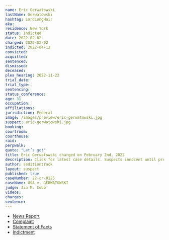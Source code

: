 ```yaml
---
name: Eric Gerwatowski
lastName: Gerwatowski
hashtag: LordLongHair
aka:
residence: New York
status: Indicted
date: 2022-02-02
charged: 2022-02-02
indicted: 2022-04-13
convicted:
acquitted:
sentenced:
dismissed:
deceased:
plea_hearing: 2022-11-22
trial_date:
trial_type:
sentencing:
status_conference:
age: 31
occupation:
affiliations:
jurisdiction: Federal
image: /images/preview/eric-gerwatowski.jpg
suspect: eric-gerwatowski.jpg
booking:
courtroom:
courthouse:
raid:
perpwalk:
quote: "Let’s go!"
title: Eric Gerwatowski charged on February 2nd, 2022
description: Click for latest case details. Suspects innocent until proven guilty.
author: seditiontrack
layout: suspect
published: true
caseNumber: 22-cr-0125
caseName: USA v. GERWATOWSKI
judge: Jia M. Cobb
videos:
charges:
sentence:
---
```

- [News Report](https://www.newsweek.com/feds-arrest-jan-6-rioter-who-allegedly-grabbed-door-shouted-lets-go-1677359)
- [Complaint](https://www.justice.gov/usao-dc/case-multi-defendant/file/1470321/download)
- [Statement of Facts](https://www.justice.gov/usao-dc/case-multi-defendant/file/1470326/download)
- [Indictment](https://extremism.gwu.edu/sites/g/files/zaxdzs2191/f/Eric%20Gerwatowski%20Indictment.pdf)
